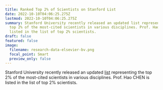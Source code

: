 ```yaml
---
title: Ranked Top 2% of Scientists on Stanford List
date: 2022-10-10T04:06:25.275Z
lastmod: 2022-10-10T04:06:25.275Z
summary: Stanford University recently released an updated list representing the
  top 2% of the most-cited scientists in various disciplines. Prof. Hao CHEN is
  listed in the list of top 2% scientists.
draft: false
featured: false
image:
  filename: research-data-elsevier-bv.png
  focal_point: Smart
  preview_only: false
---
```

<!--StartFragment-->

Stanford University recently released an updated [list](https://elsevier.digitalcommonsdata.com/datasets/btchxktzyw/3) representing the top 2% of the most-cited scientists in various disciplines. Prof. Hao CHEN is listed in the list of top 2% scientists.

<!--EndFragment-->